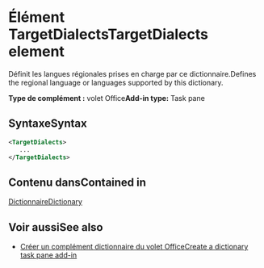 # <a name="targetdialects-element"></a><span data-ttu-id="7da9b-101">Élément TargetDialects</span><span class="sxs-lookup"><span data-stu-id="7da9b-101">TargetDialects element</span></span>

<span data-ttu-id="7da9b-102">Définit les langues régionales prises en charge par ce dictionnaire.</span><span class="sxs-lookup"><span data-stu-id="7da9b-102">Defines the regional language or languages supported by this dictionary.</span></span>

<span data-ttu-id="7da9b-103">**Type de complément :** volet Office</span><span class="sxs-lookup"><span data-stu-id="7da9b-103">**Add-in type:** Task pane</span></span>

## <a name="syntax"></a><span data-ttu-id="7da9b-104">Syntaxe</span><span class="sxs-lookup"><span data-stu-id="7da9b-104">Syntax</span></span>

```XML
<TargetDialects>
   ...
</TargetDialects>
```

## <a name="contained-in"></a><span data-ttu-id="7da9b-105">Contenu dans</span><span class="sxs-lookup"><span data-stu-id="7da9b-105">Contained in</span></span>

[<span data-ttu-id="7da9b-106">Dictionnaire</span><span class="sxs-lookup"><span data-stu-id="7da9b-106">Dictionary</span></span>](dictionary.md)

## <a name="see-also"></a><span data-ttu-id="7da9b-107">Voir aussi</span><span class="sxs-lookup"><span data-stu-id="7da9b-107">See also</span></span>

- [<span data-ttu-id="7da9b-108">Créer un complément dictionnaire du volet Office</span><span class="sxs-lookup"><span data-stu-id="7da9b-108">Create a dictionary task pane add-in</span></span>](https://docs.microsoft.com/office/dev/add-ins/word/dictionary-task-pane-add-ins)
    
